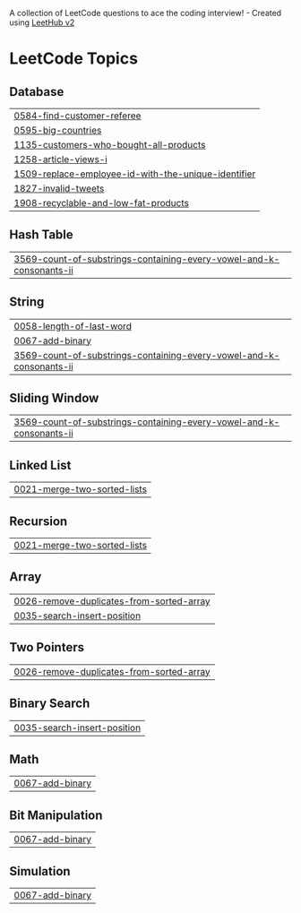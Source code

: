 A collection of LeetCode questions to ace the coding interview! - Created using [LeetHub v2](https://github.com/arunbhardwaj/LeetHub-2.0)
<!---LeetCode Topics Start-->
# LeetCode Topics
## Database
|  |
| ------- |
| [0584-find-customer-referee](https://github.com/dharanisri-2004/leetcode/tree/master/0584-find-customer-referee) |
| [0595-big-countries](https://github.com/dharanisri-2004/leetcode/tree/master/0595-big-countries) |
| [1135-customers-who-bought-all-products](https://github.com/dharanisri-2004/leetcode/tree/master/1135-customers-who-bought-all-products) |
| [1258-article-views-i](https://github.com/dharanisri-2004/leetcode/tree/master/1258-article-views-i) |
| [1509-replace-employee-id-with-the-unique-identifier](https://github.com/dharanisri-2004/leetcode/tree/master/1509-replace-employee-id-with-the-unique-identifier) |
| [1827-invalid-tweets](https://github.com/dharanisri-2004/leetcode/tree/master/1827-invalid-tweets) |
| [1908-recyclable-and-low-fat-products](https://github.com/dharanisri-2004/leetcode/tree/master/1908-recyclable-and-low-fat-products) |
## Hash Table
|  |
| ------- |
| [3569-count-of-substrings-containing-every-vowel-and-k-consonants-ii](https://github.com/dharanisri-2004/leetcode/tree/master/3569-count-of-substrings-containing-every-vowel-and-k-consonants-ii) |
## String
|  |
| ------- |
| [0058-length-of-last-word](https://github.com/dharanisri-2004/leetcode/tree/master/0058-length-of-last-word) |
| [0067-add-binary](https://github.com/dharanisri-2004/leetcode/tree/master/0067-add-binary) |
| [3569-count-of-substrings-containing-every-vowel-and-k-consonants-ii](https://github.com/dharanisri-2004/leetcode/tree/master/3569-count-of-substrings-containing-every-vowel-and-k-consonants-ii) |
## Sliding Window
|  |
| ------- |
| [3569-count-of-substrings-containing-every-vowel-and-k-consonants-ii](https://github.com/dharanisri-2004/leetcode/tree/master/3569-count-of-substrings-containing-every-vowel-and-k-consonants-ii) |
## Linked List
|  |
| ------- |
| [0021-merge-two-sorted-lists](https://github.com/dharanisri-2004/leetcode/tree/master/0021-merge-two-sorted-lists) |
## Recursion
|  |
| ------- |
| [0021-merge-two-sorted-lists](https://github.com/dharanisri-2004/leetcode/tree/master/0021-merge-two-sorted-lists) |
## Array
|  |
| ------- |
| [0026-remove-duplicates-from-sorted-array](https://github.com/dharanisri-2004/leetcode/tree/master/0026-remove-duplicates-from-sorted-array) |
| [0035-search-insert-position](https://github.com/dharanisri-2004/leetcode/tree/master/0035-search-insert-position) |
## Two Pointers
|  |
| ------- |
| [0026-remove-duplicates-from-sorted-array](https://github.com/dharanisri-2004/leetcode/tree/master/0026-remove-duplicates-from-sorted-array) |
## Binary Search
|  |
| ------- |
| [0035-search-insert-position](https://github.com/dharanisri-2004/leetcode/tree/master/0035-search-insert-position) |
## Math
|  |
| ------- |
| [0067-add-binary](https://github.com/dharanisri-2004/leetcode/tree/master/0067-add-binary) |
## Bit Manipulation
|  |
| ------- |
| [0067-add-binary](https://github.com/dharanisri-2004/leetcode/tree/master/0067-add-binary) |
## Simulation
|  |
| ------- |
| [0067-add-binary](https://github.com/dharanisri-2004/leetcode/tree/master/0067-add-binary) |
<!---LeetCode Topics End-->